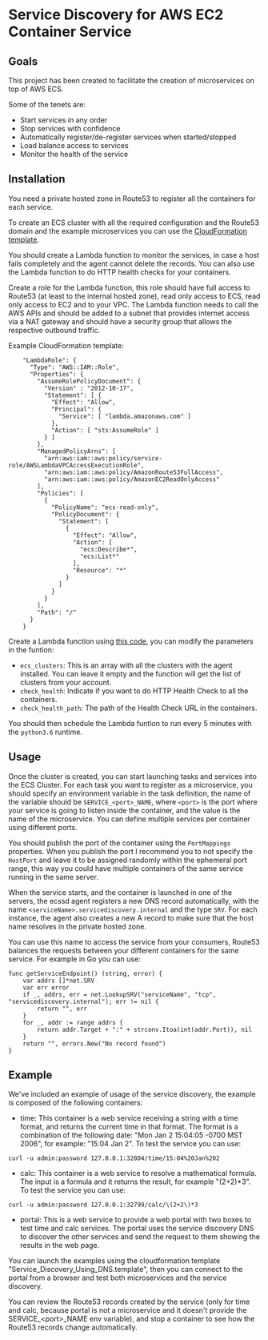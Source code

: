 # Service Discovery for AWS EC2 Container Service
## Goals
This project has been created to facilitate the creation of microservices on top of AWS ECS.

Some of the tenets are:

* Start services in any order
* Stop services with confidence
* Automatically register/de-register services when started/stopped
* Load balance access to services
* Monitor the health of the service

## Installation
You need a private hosted zone in Route53 to register all the containers for each service. 

To create an ECS cluster with all the required configuration and the Route53 domain and the example microservices you can use the [CloudFormation template](Service_Discovery_Using_DNS.template).

You should create a Lambda function to monitor the services, in case a host fails completely and the agent cannot delete the records. You can also use the Lambda function to do HTTP health checks for your containers.

Create a role for the Lambda function, this role should have full access to Route53 (at least to the internal hosted zone), read only access to ECS, read only access to EC2 and to your VPC. The Lambda function needs to call the AWS APIs and should be added to a subnet that provides internet access via a NAT gateway and should have a security group that allows the respective outbound traffic.

Example CloudFormation template:
```
    "LambdaRole": {
      "Type": "AWS::IAM::Role",
      "Properties": {
        "AssumeRolePolicyDocument": {
          "Version" : "2012-10-17",
          "Statement": [ {
            "Effect": "Allow",
            "Principal": {
              "Service": [ "lambda.amazonaws.com" ]
            },
            "Action": [ "sts:AssumeRole" ]
          } ]
        },
        "ManagedPolicyArns": [
          "arn:aws:iam::aws:policy/service-role/AWSLambdaVPCAccessExecutionRole",
          "arn:aws:iam::aws:policy/AmazonRoute53FullAccess",
          "arn:aws:iam::aws:policy/AmazonEC2ReadOnlyAccess"
        ],
        "Policies": [
          {
            "PolicyName": "ecs-read-only",
            "PolicyDocument": {
              "Statement": [
                {
                  "Effect": "Allow",
                  "Action": [
                    "ecs:Describe*",
                    "ecs:List*"
                  ],
                  "Resource": "*"
                }
              ]
            }
          }
        ],
        "Path": "/"
      }
    }
```

Create a Lambda function using [this code](lambda_health_check.py), you can modify the parameters in the funtion:

* `ecs_clusters`: This is an array with all the clusters with the agent installed. You can leave it empty and the function will get the list of clusters from your account.
* `check_health`: Indicate if you want to do HTTP Health Check to all the containers.
* `check_health_path`: The path of the Health Check URL in the containers.

You should then schedule the Lambda funtion to run every 5 minutes with the `python3.6` runtime.

## Usage
Once the cluster is created, you can start launching tasks and services into the ECS Cluster. For each task you want to register as a microservice, you should specify an environment variable in the task definition, the name of the variable should be `SERVICE_<port>_NAME`, where `<port>` is the port where your service is going to listen inside the container, and the value is the name of the microservice. You can define multiple services per container using different ports.

You should publish the port of the container using the `PortMappings` properties. When you publish the port I recommend you to not specify the `HostPort` and leave it to be assigned randomly within the ephemeral port range, this way you could have multiple containers of the same service running in the same server.

When the service starts, and the container is launched in one of the servers, the ecssd agent registers a new DNS record automatically, with the name `<serviceName>.servicediscovery.internal` and the type `SRV`. For each instance, the agent also creates a new A record to make sure that the host name resolves in the private hosted zone.

You can use this name to access the service from your consumers, Route53 balances the requests between your different containers for the same service. For example in Go you can use:

```golang
func getServiceEndpoint() (string, error) {
	var addrs []*net.SRV
  	var err error
	if _, addrs, err = net.LookupSRV("serviceName", "tcp", "servicediscovery.internal"); err != nil {
		return "", err
	}
	for _, addr := range addrs {
		return addr.Target + ":" + strconv.Itoa(int(addr.Port)), nil
	}
	return "", errors.New("No record found")
}
```

## Example

We've included an example of usage of the service discovery, the example is composed of the following containers:

* time: This container is a web service receiving a string with a time format, and returns the current time in that format. The format is a combination of the following date: "Mon Jan 2 15:04:05 -0700 MST 2006", for example: "15:04 Jan 2".
To test the service you can use: 
```
curl -u admin:password 127.0.0.1:32804/time/15:04%20Jan%202
```
* calc: This container is a web service to resolve a mathematical formula. The input is a formula and it returns the result, for example "(2+2)*3". To test the service you can use:
```
curl -u admin:password 127.0.0.1:32799/calc/\(2+2\)*3
```
* portal: This is a web service to provide a web portal with two boxes to test time and calc services. The portal uses the service discovery DNS to discover the other services and send the request to them showing the results in the web page.

You can launch the examples using the cloudformation template "Service_Discovery_Using_DNS.template", then you can connect to the portal from a browser and test both microservices and the service discovery.

You can review the Route53 records created by the service (only for time and calc, because portal is not a microservice and it doesn't provide the SERVICE_\<port>_NAME env variable), and stop a container to see how the Route53 records change automatically.
